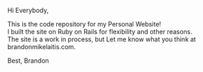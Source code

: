 Hi Everybody,

This is the code repository for my Personal Website!   
I built the site on Ruby on Rails for flexibility and other reasons.  
The site is a work in process, but Let me know what you think at brandonmikelaitis.com.

Best,
Brandon